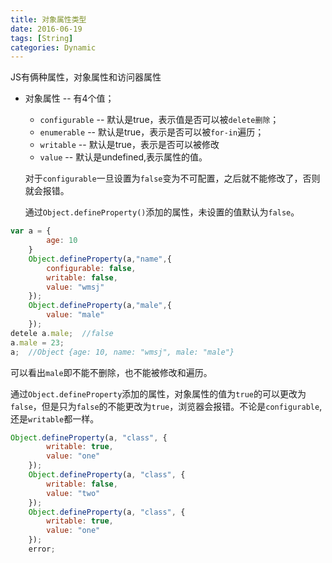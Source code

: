 ```yaml
---
title: 对象属性类型
date: 2016-06-19
tags: [String]
categories: Dynamic
---
```


JS有俩种属性，对象属性和访问器属性

- 对象属性 -- 有4个值；
    + `configurable` -- 默认是true，表示值是否可以被`delete删除`；
    + `enumerable` -- 默认是true，表示是否可以被`for-in`遍历；
    + `writable` -- 默认是true，表示是否可以被修改
    + `value` -- 默认是undefined,表示属性的值。
    
    对于`configurable`一旦设置为`false`变为不可配置，之后就不能修改了，否则就会报错。

    通过`Object.defineProperty()`添加的属性，未设置的值默认为`false`。

```javascript
var a = {
        age: 10
    }
    Object.defineProperty(a,"name",{
        configurable: false,
        writable: false,
        value: "wmsj"
    });
    Object.defineProperty(a,"male",{
        value: "male"
    });
detele a.male;  //false
a.male = 23;
a;  //Object {age: 10, name: "wmsj", male: "male"}
```

可以看出`male`即不能不删除，也不能被修改和遍历。

通过`Object.defineProperty`添加的属性，对象属性的值为`true`的可以更改为`false`，但是只为`false`的不能更改为`true`，浏览器会报错。不论是`configurable`,还是`writable`都一样。

```javascript
Object.defineProperty(a, "class", {
        writable: true,
        value: "one"
    });
    Object.defineProperty(a, "class", {
        writable: false,
        value: "two"
    });
    Object.defineProperty(a, "class", {
        writable: true,
        value: "one"
    });
    error;
```

